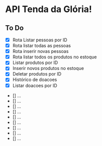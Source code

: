 # API Tenda da Glória!
 
## To Do
- [X] Rota Listar pessoas por ID
- [X] Rota listar todas as pessoas
- [X] Rota inserir novas pessoas
- [X] Rota listar todos os produtos no estoque
- [X] Listar produtos por ID
- [X] Inserir novos produtos no estoque
- [X] Deletar produtos por ID
- [X] Histórico de doacoes
- [X] Listar doacoes por ID
- [] ...
- [] ...
- [] ...
- [] ...
- [] ...
- [] ...
- [] ...
- [] ...
- [] ...
